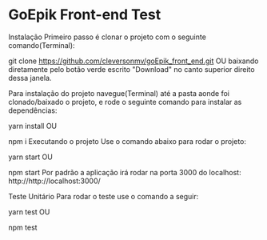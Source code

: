 # GoEpik Front-end Test

Instalação
Primeiro passo é clonar o projeto com o seguinte comando(Terminal):

git clone https://github.com/cleversonmv/goEpik_front_end.git
OU baixando diretamente pelo botão verde escrito "Download" no canto superior direito dessa janela.

Para instalação do projeto navegue(Terminal) até a pasta aonde foi clonado/baixado o projeto, e rode o seguinte comando para instalar as dependências:

yarn install
OU

npm i
Executando o projeto
Use o comando abaixo para rodar o projeto:

yarn start
OU

npm start
Por padrão a aplicação irá rodar na porta 3000 do localhost: http://http://localhost:3000/

Teste Unitário
Para rodar o teste use o comando a seguir:

yarn test
OU

npm test

